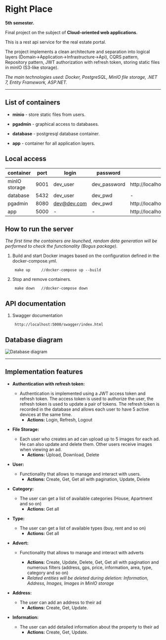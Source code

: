 # Right Place

**5th semester.**

Final project on the subject of **Cloud-oriented web applications**.

This is a rest api service for the real estate portal.

The project implements a clean architecture and separation into logical layers (Domain->Application->Infrastructure->Api), 
CQRS pattern, Repository pattern, JWT authorization with refresh token, storing static files in minIO (S3-like storage).

<i>The main technologies used: Docker, PostgreSQL, MinIO file storage, .NET 7, Entity Framework, ASP.NET.</i>

---

## List of containers

* **minio** - store static files from users.
    

* **pgadmin** - graphical access to databases.
    

* **database** - postgresql database container.


* **app** - container for all application layers.

## Local access

| container     | port | login       | password     | GUI                                      |
|---------------|------|-------------|--------------|------------------------------------------|
| minIO storage | 9001 | dev_user    | dev_password | http://localhost:9001/login              |
| database      | 5432 | dev_user    | dev_pwd      | -                                        |
| pgadmin       | 8080 | dev@dev.com | dev_pwd      | http://localhost:9000/login              |
| app           | 5000 | -           | -            | http://localhost:5000/swagger/index.html |     


## How to run the server

<i>The first time the containers are launched, random data generation will be performed to check the functionality
(Bogus package).</i>


1. Build and start Docker images based on the configuration defined in the docker-compose.yml.

        make up     //docker-compose up --build

2. Stop and remove containers.

        make down   //docker-compose down


## API documentation

   1. Swagger documentation

           http://localhost:5000/swagger/index.html


## Database diagram

![Database diagram](https://github.com/gitEugeneL/RightPlace/blob/main/diagram.png?raw=true)


---

## Implementation features

* **Authentication with refresh token:**

   + Authentication is implemented using a JWT access token and refresh token. 
The access token is used to authorize the user, the refresh token is used to update a pair of tokens. 
The refresh token is recorded in the database and allows each user to have 5 active devices at the same time.
     - **Actions:** Login, Refresh, Logout


* **File Storage:**
  + Each user who creates an ad can upload up to 5 images for each ad. 
  He can also update and delete them. 
  Other users receive images when viewing an ad.
      - **Actions:** Upload, Download, Delete

* **User:**
  + Functionality that allows to manage and interact with users.
    - **Actions:** Create, Get, Get all with pagination, Update, Delete 


* **Category:**
   + The user can get a list of available categories (House, Apartment and so on)
      - **Actions:** Get all


* **Type:**
   + The user can get a list of available types (buy, rent and so on)
      - **Actions:** Get all


* **Advert:**
   + Functionality that allows to manage and interact with adverts

     - **Actions:** Create, Update, Delete, Get, Get all with pagination and numerous filters (address, gps, price, information, area, type, category and so on)
     - <i>Related entities will be deleted during deletion: Information, Address, Images, Images in MinIO storage</i>


* **Address:**

  + The user can add an address to their ad
    - **Actions:** Create, Get, Update.


* **Information:**

  + The user can add detailed information about the property to their ad
    - **Actions:** Create, Get, Update.
